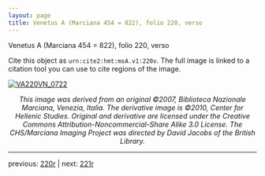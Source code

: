 ```yaml
---
layout: page
title: Venetus A (Marciana 454 = 822), folio 220, verso
---
```


Venetus A (Marciana 454 = 822), folio 220, verso

Cite this object as `urn:cite2:hmt:msA.v1:220v`.  The full image is linked to a citation tool you can use to cite regions of the image.

[![VA220VN_0722](http://www.homermultitext.org/iipsrv?IIIF=/project/homer/pyramidal/deepzoom/hmt/vaimg/2017a/VA220VN_0722.tif/full/800,/0/default.jpg)](http://www.homermultitext.org/ict2/?urn=urn:cite2:hmt:vaimg.2017a:VA220VN_0722) 

<p style="text-align: center; font-style: italic;">This image was derived from an original ©2007, Biblioteca Nazionale Marciana, Venezia, Italia. The derivative image is ©2010, Center for Hellenic Studies. Original and derivative are licensed under the Creative Commons Attribution-Noncommercial-Share Alike 3.0 License. The CHS/Marciana Imaging Project was directed by David Jacobs of the British Library.</p>

---

previous: [220r](../220r/) | next: [221r](../221r/)